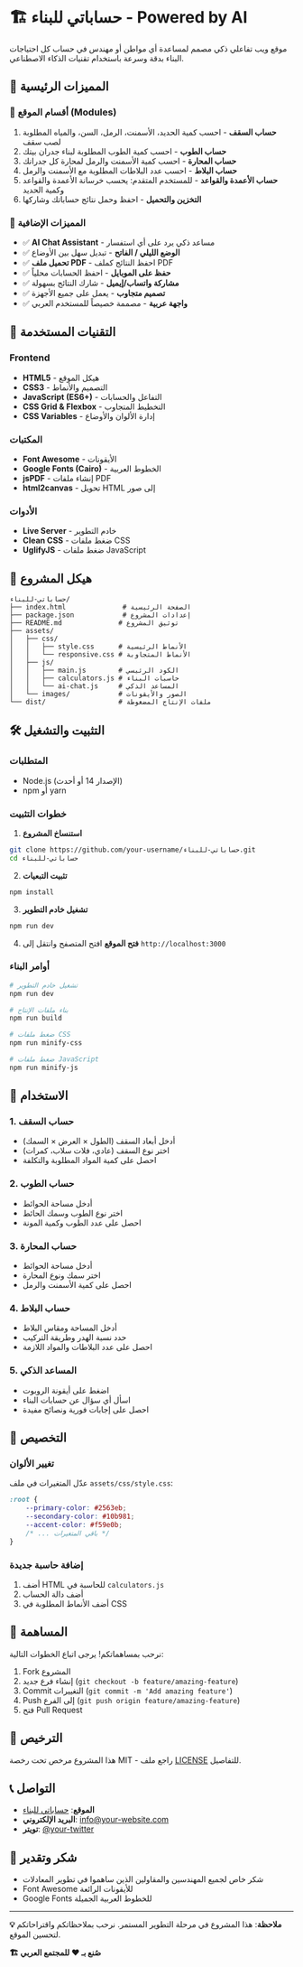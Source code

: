 # 🏗️ حساباتي للبناء - Powered by AI

موقع ويب تفاعلي ذكي مصمم لمساعدة أي مواطن أو مهندس في حساب كل احتياجات البناء بدقة وسرعة باستخدام تقنيات الذكاء الاصطناعي.

## 🌟 المميزات الرئيسية

### 🧱 أقسام الموقع (Modules)

1. **حساب السقف** - احسب كمية الحديد، الأسمنت، الرمل، السن، والمياه المطلوبة لصب سقف
2. **حساب الطوب** - احسب كمية الطوب المطلوبة لبناء جدران بيتك
3. **حساب المحارة** - احسب كمية الأسمنت والرمل لمحارة كل جدرانك
4. **حساب البلاط** - احسب عدد البلاطات المطلوبة مع الأسمنت والرمل
5. **حساب الأعمدة والقواعد** - للمستخدم المتقدم: يحسب خرسانة الأعمدة والقواعد وكمية الحديد
6. **التخزين والتحميل** - احفظ وحمل نتائج حساباتك وشاركها

### 💎 المميزات الإضافية

- ✅ **AI Chat Assistant** - مساعد ذكي يرد على أي استفسار
- ✅ **الوضع الليلي / الفاتح** - تبديل سهل بين الأوضاع
- ✅ **تحميل ملف PDF** - احفظ النتائج كملف PDF
- ✅ **حفظ على الموبايل** - احفظ الحسابات محلياً
- ✅ **مشاركة واتساب/إيميل** - شارك النتائج بسهولة
- ✅ **تصميم متجاوب** - يعمل على جميع الأجهزة
- ✅ **واجهة عربية** - مصممة خصيصاً للمستخدم العربي

## 🚀 التقنيات المستخدمة

### Frontend
- **HTML5** - هيكل الموقع
- **CSS3** - التصميم والأنماط
- **JavaScript (ES6+)** - التفاعل والحسابات
- **CSS Grid & Flexbox** - التخطيط المتجاوب
- **CSS Variables** - إدارة الألوان والأوضاع

### المكتبات
- **Font Awesome** - الأيقونات
- **Google Fonts (Cairo)** - الخطوط العربية
- **jsPDF** - إنشاء ملفات PDF
- **html2canvas** - تحويل HTML إلى صور

### الأدوات
- **Live Server** - خادم التطوير
- **Clean CSS** - ضغط ملفات CSS
- **UglifyJS** - ضغط ملفات JavaScript

## 📁 هيكل المشروع

```
حساباتي-للبناء/
├── index.html              # الصفحة الرئيسية
├── package.json            # إعدادات المشروع
├── README.md              # توثيق المشروع
├── assets/
│   ├── css/
│   │   ├── style.css      # الأنماط الرئيسية
│   │   └── responsive.css # الأنماط المتجاوبة
│   ├── js/
│   │   ├── main.js        # الكود الرئيسي
│   │   ├── calculators.js # حاسبات البناء
│   │   └── ai-chat.js     # المساعد الذكي
│   └── images/            # الصور والأيقونات
└── dist/                  # ملفات الإنتاج المضغوطة
```

## 🛠️ التثبيت والتشغيل

### المتطلبات
- Node.js (الإصدار 14 أو أحدث)
- npm أو yarn

### خطوات التثبيت

1. **استنساخ المشروع**
```bash
git clone https://github.com/your-username/حساباتي-للبناء.git
cd حساباتي-للبناء
```

2. **تثبيت التبعيات**
```bash
npm install
```

3. **تشغيل خادم التطوير**
```bash
npm run dev
```

4. **فتح الموقع**
افتح المتصفح وانتقل إلى `http://localhost:3000`

### أوامر البناء

```bash
# تشغيل خادم التطوير
npm run dev

# بناء ملفات الإنتاج
npm run build

# ضغط ملفات CSS
npm run minify-css

# ضغط ملفات JavaScript
npm run minify-js
```

## 📱 الاستخدام

### 1. حساب السقف
- أدخل أبعاد السقف (الطول × العرض × السمك)
- اختر نوع السقف (عادي، فلات سلاب، كمرات)
- احصل على كمية المواد المطلوبة والتكلفة

### 2. حساب الطوب
- أدخل مساحة الحوائط
- اختر نوع الطوب وسمك الحائط
- احصل على عدد الطوب وكمية المونة

### 3. حساب المحارة
- أدخل مساحة الحوائط
- اختر سمك ونوع المحارة
- احصل على كمية الأسمنت والرمل

### 4. حساب البلاط
- أدخل المساحة ومقاس البلاط
- حدد نسبة الهدر وطريقة التركيب
- احصل على عدد البلاطات والمواد اللازمة

### 5. المساعد الذكي
- اضغط على أيقونة الروبوت
- اسأل أي سؤال عن حسابات البناء
- احصل على إجابات فورية ونصائح مفيدة

## 🎨 التخصيص

### تغيير الألوان
عدّل المتغيرات في ملف `assets/css/style.css`:

```css
:root {
    --primary-color: #2563eb;
    --secondary-color: #10b981;
    --accent-color: #f59e0b;
    /* ... باقي المتغيرات */
}
```

### إضافة حاسبة جديدة
1. أضف HTML للحاسبة في `calculators.js`
2. أضف دالة الحساب
3. أضف الأنماط المطلوبة في CSS

## 🤝 المساهمة

نرحب بمساهماتكم! يرجى اتباع الخطوات التالية:

1. Fork المشروع
2. إنشاء فرع جديد (`git checkout -b feature/amazing-feature`)
3. Commit التغييرات (`git commit -m 'Add amazing feature'`)
4. Push إلى الفرع (`git push origin feature/amazing-feature`)
5. فتح Pull Request

## 📄 الترخيص

هذا المشروع مرخص تحت رخصة MIT - راجع ملف [LICENSE](LICENSE) للتفاصيل.

## 📞 التواصل

- **الموقع**: [حساباتي للبناء](https://your-website.com)
- **البريد الإلكتروني**: info@your-website.com
- **تويتر**: [@your-twitter](https://twitter.com/your-twitter)

## 🙏 شكر وتقدير

- شكر خاص لجميع المهندسين والمقاولين الذين ساهموا في تطوير المعادلات
- Font Awesome للأيقونات الرائعة
- Google Fonts للخطوط العربية الجميلة

---

**💡 ملاحظة**: هذا المشروع في مرحلة التطوير المستمر. نرحب بملاحظاتكم واقتراحاتكم لتحسين الموقع.

**🏗️ صُنع بـ ❤️ للمجتمع العربي**
